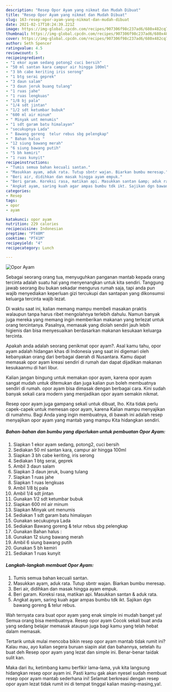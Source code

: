 ```yaml
---
description: "Resep Opor Ayam yang nikmat dan Mudah Dibuat"
title: "Resep Opor Ayam yang nikmat dan Mudah Dibuat"
slug: 163-resep-opor-ayam-yang-nikmat-dan-mudah-dibuat
date: 2021-02-17T10:24:39.221Z
image: https://img-global.cpcdn.com/recipes/907306f98c237ad6/680x482cq70/opor-ayam-foto-resep-utama.jpg
thumbnail: https://img-global.cpcdn.com/recipes/907306f98c237ad6/680x482cq70/opor-ayam-foto-resep-utama.jpg
cover: https://img-global.cpcdn.com/recipes/907306f98c237ad6/680x482cq70/opor-ayam-foto-resep-utama.jpg
author: Seth Spencer
ratingvalue: 4.5
reviewcount: 5
recipeingredient:
- "1 ekor ayam sedang potong2 cuci bersih"
- "50 ml santan kara campur air hingga 100ml"
- "3 bh cabe keriting iris serong"
- "1 btg serai geprek"
- "3 daun salam"
- "3 daun jeruk buang tulang"
- "1 ruas jahe"
- "1 ruas lengkuas"
- "1/8 bj pala"
- "1/4 sdt jintan"
- "1/2 sdt ketumbar bubuk"
- "600 ml air minum"
- " Minyak unt menumis"
- "1 sdt garam batu himalayan"
- "secukupnya Lada"
- " Bawang goreng  telur rebus sbg pelengkap"
- " Bahan halus "
- "12 siung bawang merah"
- "6 siung bawang putih"
- "5 bh kemiri"
- "1 ruas kunyit"
recipeinstructions:
- "Tumis semua bahan kecuali santan."
- "Masukkan ayam, aduk rata. Tutup sbntr wajan. Biarkan bumbu meresap."
- "Beri air, didihkan dan masak hingga ayam empuk."
- "Beri garam. Koreksi rasa, matikan api. Masukkan santan &amp; aduk rata."
- "Angkat ayam, saring kuah agar ampas bumbu tdk ikt. Sajikan dgn bawang goreng &amp; telur rebus."
categories:
- Resep
tags:
- opor
- ayam

katakunci: opor ayam 
nutrition: 229 calories
recipecuisine: Indonesian
preptime: "PT40M"
cooktime: "PT41M"
recipeyield: "4"
recipecategory: Lunch

---
```



![Opor Ayam](https://img-global.cpcdn.com/recipes/907306f98c237ad6/680x482cq70/opor-ayam-foto-resep-utama.jpg)

Sebagai seorang orang tua, menyuguhkan panganan mantab kepada orang tercinta adalah suatu hal yang menyenangkan untuk kita sendiri. Tanggung jawab seorang ibu bukan sekadar mengurus rumah saja, tapi anda pun wajib menyediakan keperluan gizi tercukupi dan santapan yang dikonsumsi keluarga tercinta wajib lezat.

Di waktu  saat ini, kalian memang mampu membeli masakan praktis walaupun tanpa harus ribet mengolahnya terlebih dahulu. Namun banyak juga mereka yang memang ingin memberikan makanan yang terlezat untuk orang tercintanya. Pasalnya, memasak yang diolah sendiri jauh lebih higienis dan bisa menyesuaikan berdasarkan makanan kesukaan keluarga tercinta. 



Apakah anda adalah seorang penikmat opor ayam?. Asal kamu tahu, opor ayam adalah hidangan khas di Indonesia yang saat ini digemari oleh kebanyakan orang dari berbagai daerah di Nusantara. Kamu dapat memasak opor ayam kreasi sendiri di rumah dan dapat dijadikan makanan kesukaanmu di hari libur.

Kalian jangan bingung untuk memakan opor ayam, karena opor ayam sangat mudah untuk ditemukan dan juga kalian pun boleh membuatnya sendiri di rumah. opor ayam bisa dimasak dengan berbagai cara. Kini sudah banyak sekali cara modern yang menjadikan opor ayam semakin nikmat.

Resep opor ayam juga gampang sekali untuk dibuat, lho. Kita tidak perlu capek-capek untuk memesan opor ayam, karena Kalian mampu menyajikan di rumahmu. Bagi Anda yang ingin membuatnya, di bawah ini adalah resep menyajikan opor ayam yang mantab yang mampu Kita hidangkan sendiri.

<!--inarticleads1-->

##### Bahan-bahan dan bumbu yang diperlukan untuk pembuatan Opor Ayam:

1. Siapkan 1 ekor ayam sedang, potong2, cuci bersih
1. Sediakan 50 ml santan kara, campur air hingga 100ml
1. Siapkan 3 bh cabe keriting, iris serong
1. Sediakan 1 btg serai, geprek
1. Ambil 3 daun salam
1. Siapkan 3 daun jeruk, buang tulang
1. Siapkan 1 ruas jahe
1. Siapkan 1 ruas lengkuas
1. Ambil 1/8 bj pala
1. Ambil 1/4 sdt jintan
1. Gunakan 1/2 sdt ketumbar bubuk
1. Siapkan 600 ml air minum
1. Siapkan  Minyak unt menumis
1. Sediakan 1 sdt garam batu himalayan
1. Gunakan secukupnya Lada
1. Sediakan  Bawang goreng &amp; telur rebus sbg pelengkap
1. Gunakan  Bahan halus :
1. Gunakan 12 siung bawang merah
1. Ambil 6 siung bawang putih
1. Gunakan 5 bh kemiri
1. Sediakan 1 ruas kunyit




<!--inarticleads2-->

##### Langkah-langkah membuat Opor Ayam:

1. Tumis semua bahan kecuali santan.
1. Masukkan ayam, aduk rata. Tutup sbntr wajan. Biarkan bumbu meresap.
1. Beri air, didihkan dan masak hingga ayam empuk.
1. Beri garam. Koreksi rasa, matikan api. Masukkan santan &amp; aduk rata.
1. Angkat ayam, saring kuah agar ampas bumbu tdk ikt. Sajikan dgn bawang goreng &amp; telur rebus.




Wah ternyata cara buat opor ayam yang enak simple ini mudah banget ya! Semua orang bisa membuatnya. Resep opor ayam Cocok sekali buat anda yang sedang belajar memasak ataupun juga bagi kamu yang telah hebat dalam memasak.

Tertarik untuk mulai mencoba bikin resep opor ayam mantab tidak rumit ini? Kalau mau, ayo kalian segera buruan siapin alat dan bahannya, setelah itu buat deh Resep opor ayam yang lezat dan simple ini. Benar-benar taidak sulit kan. 

Maka dari itu, ketimbang kamu berfikir lama-lama, yuk kita langsung hidangkan resep opor ayam ini. Pasti kamu gak akan nyesel sudah membuat resep opor ayam mantab sederhana ini! Selamat berkreasi dengan resep opor ayam lezat tidak rumit ini di tempat tinggal kalian masing-masing,ya!.

